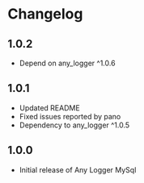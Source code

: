 # Changelog

## 1.0.2

* Depend on any_logger ^1.0.6

## 1.0.1

* Updated README
* Fixed issues reported by pano
* Dependency to any_logger ^1.0.5

## 1.0.0

* Initial release of Any Logger MySql